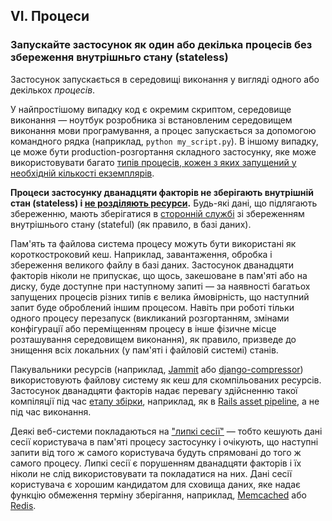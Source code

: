 ## VI. Процеси
### Запускайте застосунок як один або декілька процесів без збереження внутрішньго стану (stateless)

Застосунок запускається в середовищі виконання у вигляді одного або декількох *процесів*.

У найпростішому випадку код є окремим скриптом, середовище виконання — ноутбук розробника зі встановленим середовищем виконання мови програмування, а процес запускається за допомогою командного рядка (наприклад, `python my_script.py`). В іншому випадку, це може бути production-розгортання складного застосунку, яке може використовувати багато [типів процесів, кожен з яких запущений у необхідній кількості екземплярів](./concurrency).

**Процеси застосунку дванадцяти факторів не зберігають внутрішній стан (stateless) і [не розділяють ресурси](http://en.wikipedia.org/wiki/Shared_nothing_architecture).** Будь-які дані, що підлягають збереженню, мають зберігатися в [сторонній службі](./backing-services) зі збереженням внутрішнього стану (stateful) (як правило, в базі даних).

Пам'ять та файлова система процесу можуть бути використані як короткостроковий кеш. Наприклад, завантаження, обробка і збереження великого файлу в базі даних. Застосунок дванадцяти факторів ніколи не припускає, що щось, закешоване в пам'яті або на диску, буде доступне при наступному запиті — за наявності багатьох запущених процесів різних типів є велика ймовірність, що наступний запит буде оброблений іншим процесом. Навіть при роботі тільки одного процесу перезапуск (викликаний розгортанням, змінами конфігурації або переміщенням процесу в інше фізичне місце розташування середовищем виконання), як правило, призведе до знищення всіх локальних (у пам'яті і файловій системі) станів.

Пакувальники ресурсів (наприклад, [Jammit](http://documentcloud.github.io/jammit/) або [django-compressor](http://django-compressor.readthedocs.org/)) використовують файлову систему як кеш для скомпільованих ресурсів. Застосунок дванадцяти факторів надає перевагу здійсненню такої компіляції під час [етапу збірки](./build-release-run), наприклад, як в [Rails asset pipeline](http://guides.rubyonrails.org/asset_pipeline.html), а не під час виконання.

Деякі веб-системи покладаються на ["липкі сесії"](http://en.wikipedia.org/wiki/Load_balancing_%28computing%29#Persistence) — тобто кешують дані сесії користувача в пам'яті процесу застосунку і очікують, що наступні запити від того ж самого користувача будуть спрямовані до того ж самого процесу. Липкі сесії є порушенням дванадцяти факторів і їх ніколи не слід використовувати та покладатися на них. Дані сесії користувача є хорошим кандидатом для сховища даних, яке надає функцію обмеження терміну зберігання, наприклад, [Memcached](http://memcached.org/) або [Redis](http://redis.io/).